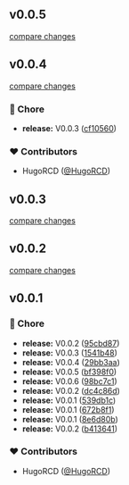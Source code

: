 
## v0.0.5

[compare changes](https://github.com/HugoRCD/mockline/compare/v0.0.4...v0.0.5)

## v0.0.4

[compare changes](https://github.com/HugoRCD/mockline/compare/v0.0.3...v0.0.4)

### 🏡 Chore

- **release:** V0.0.3 ([cf10560](https://github.com/HugoRCD/mockline/commit/cf10560))

### ❤️ Contributors

- HugoRCD ([@HugoRCD](http://github.com/HugoRCD))

## v0.0.3

[compare changes](https://github.com/HugoRCD/mockline/compare/v0.0.2...v0.0.3)

## v0.0.2

[compare changes](https://github.com/HugoRCD/mockline/compare/v0.0.1...v0.0.2)

## v0.0.1


### 🏡 Chore

- **release:** V0.0.2 ([95cbd87](https://github.com/HugoRCD/mockline/commit/95cbd87))
- **release:** V0.0.3 ([1541b48](https://github.com/HugoRCD/mockline/commit/1541b48))
- **release:** V0.0.4 ([29bb3aa](https://github.com/HugoRCD/mockline/commit/29bb3aa))
- **release:** V0.0.5 ([bf398f0](https://github.com/HugoRCD/mockline/commit/bf398f0))
- **release:** V0.0.6 ([98bc7c1](https://github.com/HugoRCD/mockline/commit/98bc7c1))
- **release:** V0.0.2 ([dc4c86d](https://github.com/HugoRCD/mockline/commit/dc4c86d))
- **release:** V0.0.1 ([539db1c](https://github.com/HugoRCD/mockline/commit/539db1c))
- **release:** V0.0.1 ([672b8f1](https://github.com/HugoRCD/mockline/commit/672b8f1))
- **release:** V0.0.1 ([8e6d80b](https://github.com/HugoRCD/mockline/commit/8e6d80b))
- **release:** V0.0.2 ([b413641](https://github.com/HugoRCD/mockline/commit/b413641))

### ❤️ Contributors

- HugoRCD ([@HugoRCD](http://github.com/HugoRCD))


